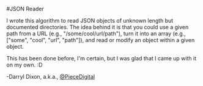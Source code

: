 #JSON Reader

I wrote this algorithm to read JSON objects of unknown length but documented directories.
The idea behind it is that you could use a given path from a URL (e.g., "/some/cool/url/path"), turn it into an array (e.g., ["some", "cool", "url", "path"]), and read or modify an object within a given object.

This has been done before, I'm certain, but I was glad that I came up with it on my own. :D

-Darryl Dixon, a.k.a., [@PieceDigital](http://twitter.com/piecedigital)
